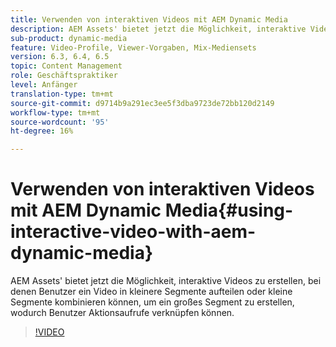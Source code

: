 ```yaml
---
title: Verwenden von interaktiven Videos mit AEM Dynamic Media
description: AEM Assets' bietet jetzt die Möglichkeit, interaktive Videos zu erstellen, bei denen Benutzer ein Video in kleinere Segmente aufteilen oder kleine Segmente kombinieren können, um ein großes Segment zu erstellen, wodurch Benutzer Aktionsaufrufe verknüpfen können.
sub-product: dynamic-media
feature: Video-Profile, Viewer-Vorgaben, Mix-Mediensets
version: 6.3, 6.4, 6.5
topic: Content Management
role: Geschäftspraktiker
level: Anfänger
translation-type: tm+mt
source-git-commit: d9714b9a291ec3ee5f3dba9723de72bb120d2149
workflow-type: tm+mt
source-wordcount: '95'
ht-degree: 16%

---
```



# Verwenden von interaktiven Videos mit AEM Dynamic Media{#using-interactive-video-with-aem-dynamic-media}

AEM Assets&#39; bietet jetzt die Möglichkeit, interaktive Videos zu erstellen, bei denen Benutzer ein Video in kleinere Segmente aufteilen oder kleine Segmente kombinieren können, um ein großes Segment zu erstellen, wodurch Benutzer Aktionsaufrufe verknüpfen können.

>[!VIDEO](https://video.tv.adobe.com/v/16516/?quality=9&learn=on)
